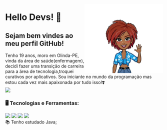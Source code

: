 <p>
<a target="blank"> <img align="right" src="avatar.jpeg" width="250"/>
</a>
<p>
<h1 align="left">
Hello Devs! 👋
</h3>
</p>
</p>
<p>
<h2>
Sejam bem vindes ao meu perfil GitHub!
</h2>
</p>


   
   <div col="md-6">
Tenho 19 anos, moro em Olinda-PE, vinda da área de saúde(enfermagem), decidi fazer uma  transição de carreira para a área de tecnologia,troquei curativos por aplicativos. Sou iniciante no mundo da programação mas estou cada vez mais apaixonada por tudo isso!❣️
</div>
</div>
   






<div align="left">
<img align="center" src="16 Sem Título_202207150019015.png" width="250px"/>


<h3>
🖥️ Tecnologias e Ferramentas:
</h3>
<div id="icons">
            <img src="https://cdn.jsdelivr.net/gh/devicons/devicon/icons/java/java-original.svg" width="50px"/>
            <img src="https://cdn.jsdelivr.net/gh/devicons/devicon/icons/html5/html5-original-wordmark.svg" width="50px" />
           <img src="https://cdn.jsdelivr.net/gh/devicons/devicon/icons/css3/css3-original-wordmark.svg" width="50px" />
           <img src="https://cdn.jsdelivr.net/gh/devicons/devicon/icons/mysql/mysql-original-wordmark.svg" width="50px" />
</div>
</div>
📚 Tenho estudado Java;

 
